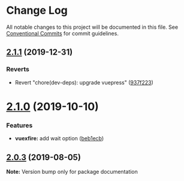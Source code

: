 # Change Log

All notable changes to this project will be documented in this file.
See [Conventional Commits](https://conventionalcommits.org) for commit guidelines.

## [2.1.1](https://github.com/vuejs/vuefire/compare/documentation@2.1.0...documentation@2.1.1) (2019-12-31)


### Reverts

* Revert "chore(dev-deps): upgrade vuepress" ([937f223](https://github.com/vuejs/vuefire/commit/937f22304f4b8ed0112cc403d09ebecf074087aa))





# [2.1.0](https://github.com/vuejs/vuefire/compare/documentation@2.0.3...documentation@2.1.0) (2019-10-10)


### Features

* **vuexfire:** add wait option ([beb1ecb](https://github.com/vuejs/vuefire/commit/beb1ecb))





## [2.0.3](https://github.com/vuejs/vuefire/compare/documentation@2.0.2...documentation@2.0.3) (2019-08-05)

**Note:** Version bump only for package documentation
